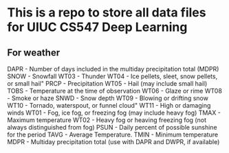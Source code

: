 # This is a repo to store all data files for UIUC CS547 Deep Learning
## For weather 
DAPR - Number of days included in the multiday precipitation total (MDPR)
SNOW - Snowfall
WT03 - Thunder
WT04 - Ice pellets, sleet, snow pellets, or small hail"
PRCP - Precipitation
WT05 - Hail (may include small hail)
TOBS - Temperature at the time of observation
WT06 - Glaze or rime
WT08 - Smoke or haze
SNWD - Snow depth
WT09 - Blowing or drifting snow
WT10 - Tornado, waterspout, or funnel cloud"
WT11 - High or damaging winds
WT01 - Fog, ice fog, or freezing fog (may include heavy fog)
TMAX - Maximum temperature
WT02 - Heavy fog or heaving freezing fog (not always distinguished from fog)
PSUN - Daily percent of possible sunshine for the period
TAVG - Average Temperature.
TMIN - Minimum temperature
MDPR - Multiday precipitation total (use with DAPR and DWPR, if available)
